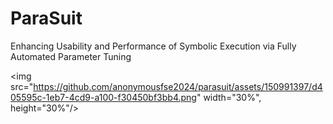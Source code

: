 # ParaSuit

Enhancing Usability and Performance of Symbolic Execution via Fully Automated Parameter Tuning


<img src="https://github.com/anonymousfse2024/parasuit/assets/150991397/d405595c-1eb7-4cd9-a100-f30450bf3bb4.png" width="30%", height="30%"/>
